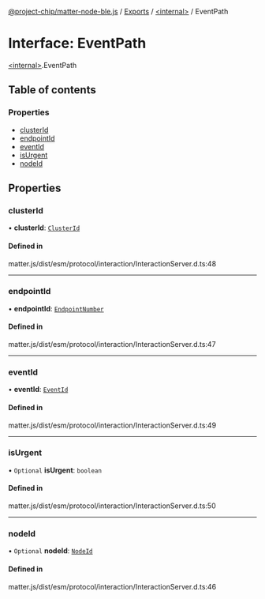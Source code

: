 [@project-chip/matter-node-ble.js](../README.md) / [Exports](../modules.md) / [\<internal\>](../modules/internal_.md) / EventPath

# Interface: EventPath

[\<internal\>](../modules/internal_.md).EventPath

## Table of contents

### Properties

- [clusterId](internal_.EventPath.md#clusterid)
- [endpointId](internal_.EventPath.md#endpointid)
- [eventId](internal_.EventPath.md#eventid)
- [isUrgent](internal_.EventPath.md#isurgent)
- [nodeId](internal_.EventPath.md#nodeid)

## Properties

### clusterId

• **clusterId**: [`ClusterId`](../modules/internal_.md#clusterid)

#### Defined in

matter.js/dist/esm/protocol/interaction/InteractionServer.d.ts:48

___

### endpointId

• **endpointId**: [`EndpointNumber`](../modules/internal_.md#endpointnumber)

#### Defined in

matter.js/dist/esm/protocol/interaction/InteractionServer.d.ts:47

___

### eventId

• **eventId**: [`EventId`](../modules/internal_.md#eventid)

#### Defined in

matter.js/dist/esm/protocol/interaction/InteractionServer.d.ts:49

___

### isUrgent

• `Optional` **isUrgent**: `boolean`

#### Defined in

matter.js/dist/esm/protocol/interaction/InteractionServer.d.ts:50

___

### nodeId

• `Optional` **nodeId**: [`NodeId`](../modules/internal_.md#nodeid)

#### Defined in

matter.js/dist/esm/protocol/interaction/InteractionServer.d.ts:46
